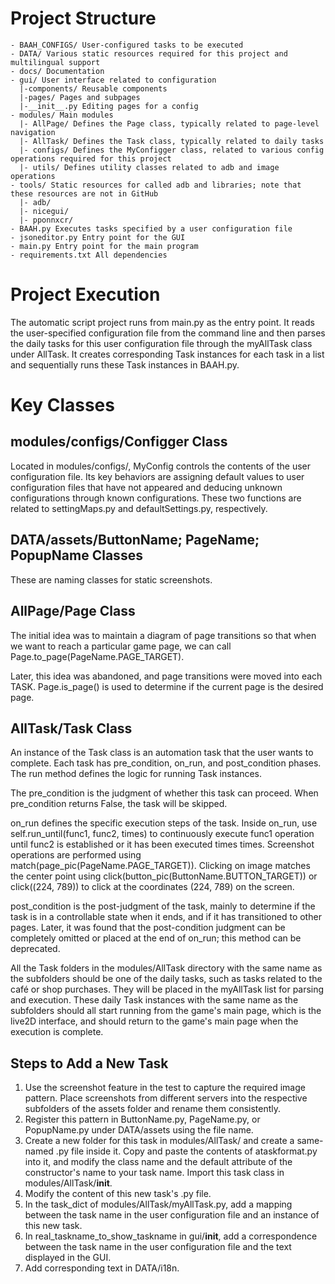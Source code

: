 # Project Structure

```
- BAAH_CONFIGS/ User-configured tasks to be executed
- DATA/ Various static resources required for this project and multilingual support
- docs/ Documentation
- gui/ User interface related to configuration
  |-components/ Reusable components
  |-pages/ Pages and subpages
  |-__init__.py Editing pages for a config
- modules/ Main modules
  |- AllPage/ Defines the Page class, typically related to page-level navigation
  |- AllTask/ Defines the Task class, typically related to daily tasks
  |- configs/ Defines the MyConfigger class, related to various config operations required for this project
  |- utils/ Defines utility classes related to adb and image operations
- tools/ Static resources for called adb and libraries; note that these resources are not in GitHub
  |- adb/
  |- nicegui/
  |- pponnxcr/
- BAAH.py Executes tasks specified by a user configuration file
- jsoneditor.py Entry point for the GUI
- main.py Entry point for the main program
- requirements.txt All dependencies
```

# Project Execution

The automatic script project runs from main.py as the entry point. It reads the user-specified configuration file from the command line and then parses the daily tasks for this user configuration file through the myAllTask class under AllTask. It creates corresponding Task instances for each task in a list and sequentially runs these Task instances in BAAH.py.

# Key Classes

## modules/configs/Configger Class

Located in modules/configs/, MyConfig controls the contents of the user configuration file. Its key behaviors are assigning default values to user configuration files that have not appeared and deducing unknown configurations through known configurations. These two functions are related to settingMaps.py and defaultSettings.py, respectively.

## DATA/assets/ButtonName; PageName; PopupName Classes

These are naming classes for static screenshots.

## AllPage/Page Class

The initial idea was to maintain a diagram of page transitions so that when we want to reach a particular game page, we can call Page.to_page(PageName.PAGE_TARGET).

Later, this idea was abandoned, and page transitions were moved into each TASK. Page.is_page() is used to determine if the current page is the desired page.

## AllTask/Task Class

An instance of the Task class is an automation task that the user wants to complete. Each task has pre_condition, on_run, and post_condition phases. The run method defines the logic for running Task instances.

The pre_condition is the judgment of whether this task can proceed. When pre_condition returns False, the task will be skipped.

on_run defines the specific execution steps of the task. Inside on_run, use self.run_until(func1, func2, times) to continuously execute func1 operation until func2 is established or it has been executed times times. Screenshot operations are performed using match(page_pic(PageName.PAGE_TARGET)). Clicking on image matches the center point using click(button_pic(ButtonName.BUTTON_TARGET)) or click((224, 789)) to click at the coordinates (224, 789) on the screen.

post_condition is the post-judgment of the task, mainly to determine if the task is in a controllable state when it ends, and if it has transitioned to other pages. Later, it was found that the post-condition judgment can be completely omitted or placed at the end of on_run; this method can be deprecated.

All the Task folders in the modules/AllTask directory with the same name as the subfolders should be one of the daily tasks, such as tasks related to the café or shop purchases. They will be placed in the myAllTask list for parsing and execution. These daily Task instances with the same name as the subfolders should all start running from the game's main page, which is the live2D interface, and should return to the game's main page when the execution is complete.

## Steps to Add a New Task

1. Use the screenshot feature in the test to capture the required image pattern. Place screenshots from different servers into the respective subfolders of the assets folder and rename them consistently.
2. Register this pattern in ButtonName.py, PageName.py, or PopupName.py under DATA/assets using the file name.
3. Create a new folder for this task in modules/AllTask/ and create a same-named .py file inside it. Copy and paste the contents of ataskformat.py into it, and modify the class name and the default attribute of the constructor's name to your task name. Import this task class in modules/AllTask/__init__.
4. Modify the content of this new task's .py file.
5. In the task_dict of modules/AllTask/myAllTask.py, add a mapping between the task name in the user configuration file and an instance of this new task.
6. In real_taskname_to_show_taskname in gui/__init__, add a correspondence between the task name in the user configuration file and the text displayed in the GUI.
7. Add corresponding text in DATA/i18n.
